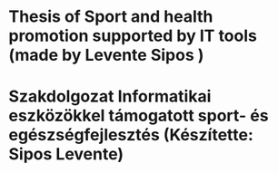 # Thesis of Sport and health promotion supported by IT tools (made by Levente Sipos )
# Szakdolgozat Informatikai eszközökkel támogatott sport- és egészségfejlesztés (Készítette: Sipos Levente)
